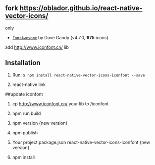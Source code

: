 ## fork https://oblador.github.io/react-native-vector-icons/


only
* [`FontAwesome`](http://fortawesome.github.io/Font-Awesome/icons/) by Dave Gandy (v4.7.0, **675** icons) 

add http://www.iconfont.cn/ lib

## Installation

1. Run: `$ npm install react-native-vector-icons-iconfont --save`

2. react-native link


##update iconfont 
1. cp http://www.iconfont.cn/ your lib to /iconfont

2. npm run build

3. npm version  {new version}

4. npm publish

5. Your project package.json react-native-vector-icons-iconfont {new version}

6. npm install


